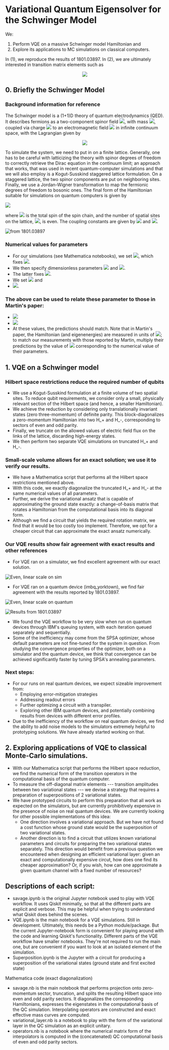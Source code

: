 # Variational Quantum Eigensolver for the Schwinger Model

We:
  1. Perform VQE on a massive Schwinger model Hamiltonian and 
  2. Explore its applications to MC simulations on classical computers. 
  
In (1), we reproduce the results of 1801.03897. In (2), we are ultimately interested in transition matrix elements such as 

<p align="center">
<img src="https://render.githubusercontent.com/render/math?math=\langle E_1(\underline{\theta}_1)\,|\,\hat{O}\,|\,E_0(\underline{\theta}) \rangle">
 </p>
 
## 0. Briefly the Schwinger Model

### Background information for reference
The Schwinger model is a (1+1)D theory of quantum electrodynamics (QED). It describes fermions as a two-component spinor field <img src="https://render.githubusercontent.com/render/math?math=\psi">, with mass <img src="https://render.githubusercontent.com/render/math?math=m">, coupled via charge <img src="https://render.githubusercontent.com/render/math?math=g"> to an electromagnetic field <img src="https://render.githubusercontent.com/render/math?math=A_\mu"> in infinite continuum space, with the Lagrangian given by

<p align="center">
<img src="https://render.githubusercontent.com/render/math?math=\mathcal{L} = \bar{\psi} \left(i \gamma^\mu D_\mu - m \right) \psi - \frac{1}{4} F_{\mu\nu} F^{\mu\nu},">
</p>

To simulate the system, we need to put in on a finite lattice. Generally, one has to be careful with latticizing the theory with spinor degrees of freedom to correctly retrieve the Dirac equation in the continuum limit; an approach that works, that was used in recent quantum-computer simulations and that we will also employ is a Kogut-Susskind staggered lattice formulation. On a staggered lattice, the two spinor components are put on neighboring sites. Finally, we use a Jordan-Wigner transformation to map the fermionic degrees of freedom to bosonic ones. The final form of the Hamiltonian suitable for simulations on quantum computers is given by 

![](https://raw.githubusercontent.com/avkhadiev/schwinger-vqe/master/hspin.png)

where <img src="https://render.githubusercontent.com/render/math?math=S"> is the total spin of the spin chain, and the number of spatial sites on the lattice, <img src="https://render.githubusercontent.com/render/math?math=N/2">, is even. The coupling constants are given by <img src="https://render.githubusercontent.com/render/math?math=w = \frac{1}{2a}"> and <img src="https://render.githubusercontent.com/render/math?math=J=\frac{g^2 a}{2}">.

![from 1801.03897](https://raw.githubusercontent.com/avkhadiev/schwinger-vqe/master/schwinger_img.png)

### Numerical values for parameters

- For our simulations (see Mathematica notebooks), we set <img src="https://render.githubusercontent.com/render/math?math=a = 1">, which fixes <img src="https://render.githubusercontent.com/render/math?math=w">.
- We then specify dimensionless parameters <img src="https://render.githubusercontent.com/render/math?math=m/w"> and <img src="https://render.githubusercontent.com/render/math?math=J/w">.
- The latter fixes <img src="https://render.githubusercontent.com/render/math?math=g=2\sqrt{J/w}">.
- We set <img src="https://render.githubusercontent.com/render/math?math=J/w = 5/3 \approx 1.667"> and
- <img src="https://render.githubusercontent.com/render/math?math=m/w = 5/30 \approx 0.167">.

### The above can be used to relate these parameter to those in Martin's paper:
- <img src="https://render.githubusercontent.com/render/math?math=x = \frac{1}{(a g)^2} = 0.6.">
- <img src="https://render.githubusercontent.com/render/math?math=\mu = \frac{2 m}{(a g)^2} = 0.1.">
- At these values, the predictions should match. Note that in Martin's paper, the Hamiltonian (and eigenenergies) are measured in units of <img src="https://render.githubusercontent.com/render/math?math=J">; to match our measurements with those reported by Martin, multiply their predictions by the value of <img src="https://render.githubusercontent.com/render/math?math=J"> corresponding to the numerical value of their parameters.

## 1. VQE on a Schwinger model 

### Hilbert space restrictions reduce the required number of qubits

- We use a Kogut-Susskind formulation at a finite volume of two spatial sites. To reduce qubit requirements, we consider only a small, physically relevant section of the Hilbert space (and hence, a smaller Hamiltonian). 
- We achieve the reduction by considering only translationally invariant states (zero three-momentum) of definite parity. This block-diagonalizes a zero-momentum Hamiltonian into two H_+ and H_-, corresponding to sectors of even and odd parity. 
- Finally, we truncate on the allowed values of electric field flux on the links of the lattice, discarding high-energy states.
- We then perform two separate VQE simulations on truncated H_+ and H_-.

### Small-scale volume allows for an exact solution; we use it to verify our results.
- We have a Mathematica script that performs all the Hilbert space restrictions mentioned above. 
- With this code, we exactly diagonalize the truncated H_+ and H_- at the same numerical values of all parameters.
- Further, we derive the variational ansatz that is capable of approximating the ground state exactly: a change-of-basis matrix that rotates a Hamiltonian from the computational basis into its diagonal form.
- Although we find a circuit that yields the required rotation matrix, we find that it would be too costly too implement. Therefore, we opt for a cheaper circuit that can approximate the exact ansatz numerically.

### Our VQE results show fair agreement with exact results and other references
- For VQE ran on a simulator, we find excellent agreement with our exact solution.


![Even, linear scale on sim](https://raw.githubusercontent.com/avkhadiev/schwinger-vqe/master/even_linear.png)

- For VQE ran on a quantum device (imbq_yorktown), we find fair agreement with the results reported by 1801.03897. 

![Even, linear scale on quantum](https://raw.githubusercontent.com/avkhadiev/schwinger-vqe/master/q_lin.png)

![Results from 1801.03897](https://raw.githubusercontent.com/avkhadiev/schwinger-vqe/master/martin_res.png)

- We found the VQE workflow to be very slow when run on quantum devices through IBM's queuing system, with each iteration queued separately and sequentially. 
- Some of the inefficiency may come from the SPSA optimizer, whose default parameters are not fine-tuned for the system in question. From studying the convergence properties of the optimizer, both on a simulator and the quantum device, we think that convergence can be achieved significantly faster by tuning SPSA's annealing parameters. 

### Next steps:
- For our runs on real quantum devices, we expect sizeable improvement from:
  - Employing error-mitigation strategies
  - Addressing readout errors
  - Further optimizing a circuit with a transpiler.
  - Exploring other IBM quantum devices, and potentially combining results from devices with different error profiles.
- Due to the inefficiency of the workflow on real quantum devices, we find the ability to add noise models to the simulators extremely helpful to prototyping solutions. We have already started working on that.

## 2. Exploring applications of VQE to classical Monte-Carlo simulations. 
- With our Mathematica script that performs the Hilbert space reduction, we find the numerical form of the transition operators in the computational basis of the quantum computer. 
- To measure the off-diagonal matrix elements --- transition amplitudes between two variational states --- we devise a strategy that requires a preparation of superpositions of 2 variational states.
- We have prototyped circuits to perform this preparation that all work as expected on the simulators, but are currently prohibitively expensive in the presence of noise on real quantum devices. We are currently looking for other possible implementations of this idea:
  - One direction involves a variational approach. But we have not found a cost function whose ground state would be the superposition of two variational states.
  - Another direction is to find a circuit that utilizes known variational parameters and circuits for preparing the two variational states separately. This direction would benefit from a previous question we encountered when designing an efficient variational layer: given an exact and computationally expensive circut, how does one find its cheaper approximation? Or, if you wish, how can one approximate a given quantum channel with a fixed number of resources?
  
## Descriptions of each script:

- savage.ipynb is the original Jupyter notebook used to play with VQE workflow. It uses Qiskit minimally, so that all the different parts are
explicit and verbose. This may be helpful when trying to understand what
Qiskit does behind the scenes.
- VQE.ipynb is the main notebook for a VQE simulations. Still in development. 
Ultimately, this needs be a Python module/package.
But the current Jupyter-notebook form is convenient for playing around with the code and learning Qiskit's functionality. 
Different parts of the VQE workflow have smaller notebooks. They're not required to run the main one, 
but are convenient if you want to look at an isolated element of the simulation.
- Superposition.ipynb is the Jupyter with a circuit for producing a superposition of the variational states (ground state and first excited state)

Mathematica code (exact diagonalization)

- savage.nb is the main notebook that performs projection onto
zero-momentum sector, truncation, and splits the resulting Hilbert space
into even and odd parity sectors. It diagonalizes the corresponding Hamiltonians,
expresses the eigenstates in the computational basis of the QC
simulation. Interpolating operators are constructed and exact effective
mass curves are computed. 
- variational_layer.nb is a notebook to play
with the form of the variational layer in the QC simulation as an
explicit unitary. 
- operators.nb is a notebook where the numerical matrix
form of the interpolators is computed in the (concatenated) QC
computational basis of even and odd parity sectors.
